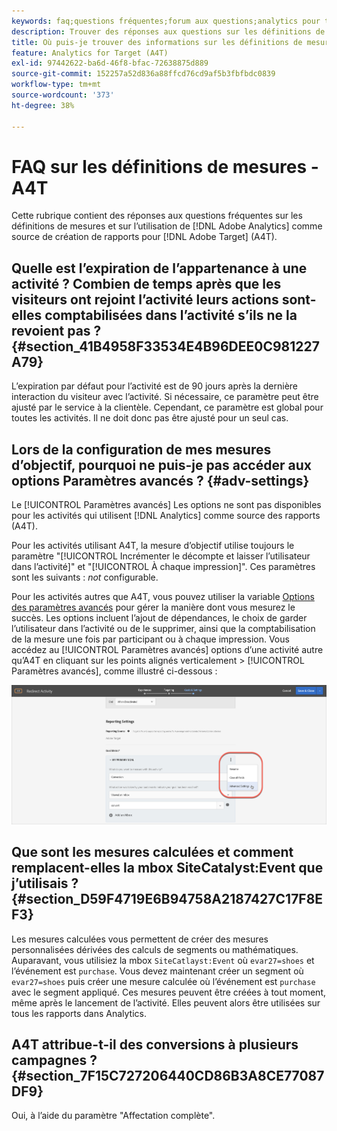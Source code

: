 ```yaml
---
keywords: faq;questions fréquentes;forum aux questions;analytics pour target;a4T;mesure;définitions de mesures
description: Trouver des réponses aux questions sur les définitions de mesures et l’utilisation d’Analytics pour [!DNL Target] (A4T). A4T vous permet d’utiliser les rapports Analytics avec Adobe [!DNL Target] activités.
title: Où puis-je trouver des informations sur les définitions de mesures avec A4T ?
feature: Analytics for Target (A4T)
exl-id: 97442622-ba6d-46f8-bfac-72638875d889
source-git-commit: 152257a52d836a88ffcd76cd9af5b3fbfbdc0839
workflow-type: tm+mt
source-wordcount: '373'
ht-degree: 38%

---
```


# FAQ sur les définitions de mesures - A4T

Cette rubrique contient des réponses aux questions fréquentes sur les définitions de mesures et sur l’utilisation de [!DNL Adobe Analytics] comme source de création de rapports pour [!DNL Adobe Target] (A4T).

## Quelle est l’expiration de l’appartenance à une activité ? Combien de temps après que les visiteurs ont rejoint l’activité leurs actions sont-elles comptabilisées dans l’activité s’ils ne la revoient pas ? {#section_41B4958F33534E4B96DEE0C981227A79}

L’expiration par défaut pour l’activité est de 90 jours après la dernière interaction du visiteur avec l’activité. Si nécessaire, ce paramètre peut être ajusté par le service à la clientèle. Cependant, ce paramètre est global pour toutes les activités. Il ne doit donc pas être ajusté pour un seul cas.

## Lors de la configuration de mes mesures d’objectif, pourquoi ne puis-je pas accéder aux options Paramètres avancés ? {#adv-settings}

Le [!UICONTROL Paramètres avancés] Les options ne sont pas disponibles pour les activités qui utilisent [!DNL Analytics] comme source des rapports (A4T).

Pour les activités utilisant A4T, la mesure d’objectif utilise toujours le paramètre &quot;[!UICONTROL Incrémenter le décompte et laisser l’utilisateur dans l’activité]&quot; et &quot;[!UICONTROL À chaque impression]&quot;. Ces paramètres sont les suivants : *not* configurable.

Pour les activités autres que A4T, vous pouvez utiliser la variable [Options des paramètres avancés](/help/main/c-activities/r-success-metrics/success-metrics.md#section_7CE95A2FA8F5438E936C365A6D43BC5B) pour gérer la manière dont vous mesurez le succès. Les options incluent l’ajout de dépendances, le choix de garder l’utilisateur dans l’activité ou de le supprimer, ainsi que la comptabilisation de la mesure une fois par participant ou à chaque impression. Vous accédez au [!UICONTROL Paramètres avancés] options d’une activité autre qu’A4T en cliquant sur les points alignés verticalement > [!UICONTROL Paramètres avancés], comme illustré ci-dessous :

![Paramètres avancés](/help/main/c-activities/r-success-metrics/assets/advanced-settings.png)

## Que sont les mesures calculées et comment remplacent-elles la mbox SiteCatalyst:Event que j’utilisais ? {#section_D59F4719E6B94758A2187427C17F8EF3}

Les mesures calculées vous permettent de créer des mesures personnalisées dérivées des calculs de segments ou mathématiques. Auparavant, vous utilisiez la mbox `SiteCatlayst:Event` où `evar27=shoes` et l’événement est `purchase`. Vous devez maintenant créer un segment où `evar27=shoes` puis créer une mesure calculée où l’événement est `purchase` avec le segment appliqué. Ces mesures peuvent être créées à tout moment, même après le lancement de l’activité. Elles peuvent alors être utilisées sur tous les rapports dans Analytics.

## A4T attribue-t-il des conversions à plusieurs campagnes ? {#section_7F15C727206440CD86B3A8CE77087DF9}

Oui, à l’aide du paramètre &quot;Affectation complète&quot;.
